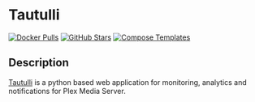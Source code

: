# Tautulli

[![Docker Pulls](https://img.shields.io/docker/pulls/linuxserver/tautulli?style=flat-square&color=607D8B&label=docker%20pulls&logo=docker)](https://hub.docker.com/r/linuxserver/tautulli)
[![GitHub Stars](https://img.shields.io/github/stars/linuxserver/docker-tautulli?style=flat-square&color=607D8B&label=github%20stars&logo=github)](https://github.com/linuxserver/docker-tautulli)
[![Compose Templates](https://img.shields.io/static/v1?style=flat-square&color=607D8B&label=compose&message=templates)](https://github.com/GhostWriters/DockSTARTer/tree/master/compose/.apps/tautulli)

## Description

[Tautulli](http://tautulli.com/) is a python based web application for monitoring, analytics and notifications for Plex Media Server.
